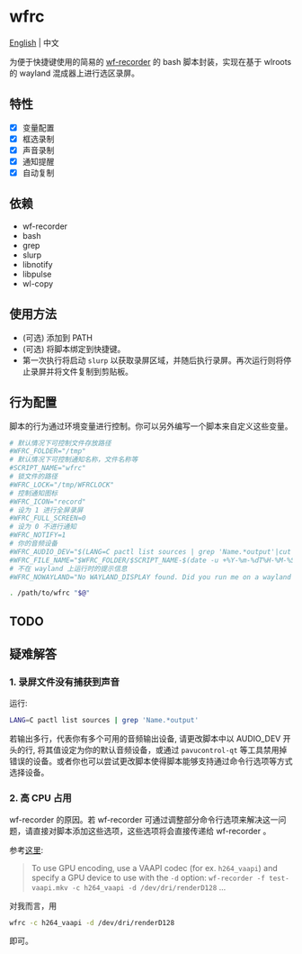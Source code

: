 # wfrc

[English](README.md) | 中文

为便于快捷键使用的简易的 [wf-recorder](https://github.com/ammen99/wf-recorder) 的 bash 脚本封装，实现在基于 wlroots 的 wayland 混成器上进行选区录屏。

## 特性

- [x] 变量配置
- [x] 框选录制
- [x] 声音录制
- [x] 通知提醒
- [x] 自动复制

## 依赖

- wf-recorder
- bash
- grep
- slurp
- libnotify
- libpulse
- wl-copy

## 使用方法

- (可选) 添加到 PATH
- (可选) 将脚本绑定到快捷键。
- 第一次执行将启动 `slurp` 以获取录屏区域，并随后执行录屏。再次运行则将停止录屏并将文件复制到剪贴板。

## 行为配置

脚本的行为通过环境变量进行控制。你可以另外编写一个脚本来自定义这些变量。

```bash
# 默认情况下可控制文件存放路径
#WFRC_FOLDER="/tmp"
# 默认情况下可控制通知名称，文件名称等
#SCRIPT_NAME="wfrc"
# 锁文件的路径
#WFRC_LOCK="/tmp/WFRCLOCK"
# 控制通知图标
#WFRC_ICON="record"
# 设为 1 进行全屏录屏
#WFRC_FULL_SCREEN=0
# 设为 0 不进行通知
#WFRC_NOTIFY=1
# 你的音频设备
#WFRC_AUDIO_DEV="$(LANG=C pactl list sources | grep 'Name.*output'|cut -d ' ' -f 2)"
#WFRC_FILE_NAME="$WFRC_FOLDER/$SCRIPT_NAME-$(date -u +%Y-%m-%dT%H-%M-%S).mp4"
# 不在 wayland 上运行时的提示信息
#WFRC_NOWAYLAND="No WAYLAND_DISPLAY found. Did you run me on a wayland compositor?"

. /path/to/wfrc "$@"
```

## TODO

## 疑难解答

### 1. 录屏文件没有捕获到声音

运行:
```bash
LANG=C pactl list sources | grep 'Name.*output'
```
  若输出多行，代表你有多个可用的音频输出设备, 请更改脚本中以 AUDIO_DEV 开头的行, 将其值设定为你的默认音频设备，或通过 `pavucontrol-qt` 等工具禁用掉错误的设备。或者你也可以尝试更改脚本使得脚本能够支持通过命令行选项等方式选择设备。

### 2. 高 CPU 占用

wf-recorder 的原因。若 wf-recorder 可通过调整部分命令行选项来解决这一问题，请直接对脚本添加这些选项，这些选项将会直接传递给 wf-recorder 。


参考[这里](https://github.com/ammen99/wf-recorder?tab=readme-ov-file#usage):

> To use GPU encoding, use a VAAPI codec (for ex. `h264_vaapi`) and specify a GPU device to use with the `-d` option:
> `wf-recorder -f test-vaapi.mkv -c h264_vaapi -d /dev/dri/renderD128` ...

对我而言，用
```bash
wfrc -c h264_vaapi -d /dev/dri/renderD128
```
即可。

